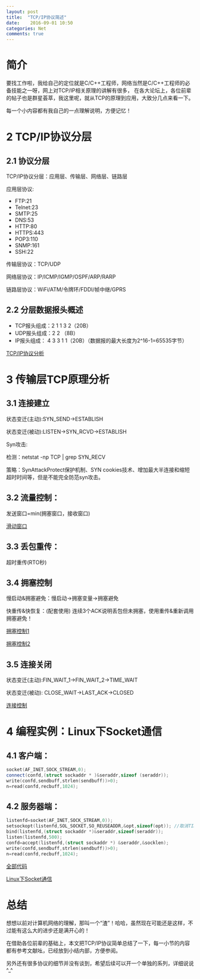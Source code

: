 ```yaml
---
layout: post
title:  "TCP/IP协议简述"
date:    2016-09-01 10:50
categories: Net
comments: true
---
```


# 简介

要找工作啦，我给自己的定位就是C/C++工程师，网络当然是C/C++工程师的必备技能之一呀，网上对TCP/IP相关原理的讲解有很多，
在各大论坛上，各位前辈的帖子也是群星荟萃，我这里呢，就从TCP的原理到应用，大致分几点来看一下。

每一个小内容都有我自己的一点理解说明，方便记忆！

# 2 TCP/IP协议分层

## 2.1 协议分层

TCP/IP协议分层：应用层、传输层、网络层、链路层

应用层协议:

 * FTP:21
 * Telnet:23
 * SMTP:25
 * DNS:53
 * HTTP:80
 * HTTPS:443
 * POP3:110
 * SNMP:161
 * SSH:22

传输层协议：TCP/UDP

网络层协议：IP/ICMP/IGMP/OSPF/ARP/RARP

链路层协议：WiFi/ATM/令牌环/FDDI/帧中继/GPRS 

## 2.2 分层数据报头概述

 * TCP报头组成：2 1 1 3 2（20B）
 * UDP报头组成：2 2 （8B）
 * IP报头组成： 4 3 3 1 1（20B）（数据报的最大长度为2^16-1=65535字节）

[TCP/IP协议分析](http://blog.chinaunix.net/uid-26833883-id-3627644.html)

# 3 传输层TCP原理分析

## 3.1 连接建立

状态变迁(主动):SYN_SEND->ESTABLISH

状态变迁(被动):LISTEN->SYN_RCVD->ESTABLISH

Syn攻击:

 检测：netstat -np TCP | grep SYN_RECV  
 
 策略：SynAttackProtect保护机制、SYN cookies技术、增加最大半连接和缩短超时时间等，但是不能完全防范syn攻击。

## 3.2 流量控制：

发送窗口=min(拥塞窗口，接收窗口)

[滑动窗口](http://network.51cto.com/art/201501/464002_1.htm)

## 3.3 丢包重传：

超时重传(RTO秒)

## 3.4 拥塞控制

慢启动&拥塞避免：慢启动->拥塞变量->拥塞避免

快重传&快恢复：(配套使用) 连续3个ACK说明丢包但未拥塞，使用重传&重新调用拥塞避免！

[拥塞控制1](http://blog.sina.com.cn/s/blog_48ebca64010003t0.html)

[拥塞控制2](http://blog.csdn.net/sicofield/article/details/9708383)

## 3.5 连接关闭

状态变迁(主动):FIN_WAIT_1->FIN_WAIT_2->TIME_WAIT

状态变迁(被动):	CLOSE_WAIT->LAST_ACK->CLOSED

[连接控制](http://blog.chinaunix.net/uid-23886490-id-4983250.html)

# 4 编程实例：Linux下Socket通信

## 4.1 客户端：

```cpp
socket(AF_INET,SOCK_STREAM,0);
connect(confd,(struct sockaddr * )&seraddr,sizeof (seraddr));
write(confd,sendbuff,strlen(sendbuff))>0);
n=read(confd,recbuff,1024);
```

## 4.2 服务器端：

```cpp
listenfd=socket(AF_INET,SOCK_STREAM,0));
setsockopt(listenfd,SOL_SOCKET,SO_REUSEADDR,&opt,sizeof(opt)); //取消TIME_WAIT状态
bind(listenfd,(struct sockaddr *)&seraddr,sizeof(seraddr));
listen(listenfd,500);
confd=accept(listenfd,(struct sockaddr *) &seraddr,&socklen);
write(confd,sendbuff,strlen(sendbuff))>0);
n=read(confd,recbuff,1024);
```
[全部代码](https://github.com/xnzaa/socket_linux)

[Linux下Socket通信](http://network.51cto.com/art/201412/459619_2.htm)

# 总结

想想以前对计算机网络的理解，那叫一个“渣”！哈哈，虽然现在可能还是这样，不过能有这么大的进步还是满开心的！

在借助各位前辈的基础上，本文把TCP/IP协议简单总结了一下，每一小节的内容都有参考文献吆，已经放到小结内部，方便参阅。

另外还有很多协议的细节并没有谈到，希望后续可以开一个单独的系列，详细说说  ^_^